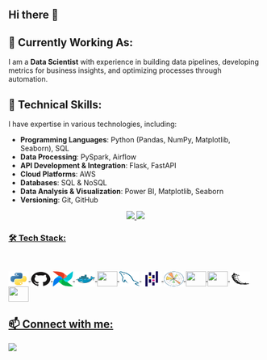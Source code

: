 ## Hi there 👋

## 🔭 Currently Working As:
I am a **Data Scientist** with experience in building data pipelines, developing metrics for business insights, and optimizing processes through automation.

## 🌱 Technical Skills:
I have expertise in various technologies, including:

- **Programming Languages**: Python (Pandas, NumPy, Matplotlib, Seaborn), SQL
- **Data Processing**: PySpark, Airflow
- **API Development & Integration**: Flask, FastAPI
- **Cloud Platforms**: AWS
- **Databases**: SQL & NoSQL
- **Data Analysis & Visualization**: Power BI, Matplotlib, Seaborn
- **Versioning**: Git, GitHub


<div align="center">
  <a href="https://github.com/IgorCanelo">
  <img height="180em" src="https://github-readme-stats.vercel.app/api?username=IgorCanelo&show_icons=true&theme=dracula&include_all_commits=true&count_private=true"/>
  <img height="180em" src="https://github-readme-stats.vercel.app/api/top-langs/?username=IgorCanelo&layout=compact&langs_count=7&theme=dracula"/>
</div>

### 🛠 Tech Stack:
<div style="display: inline_block"><br>
<div style="display: inline_block"><br>
  <img align="center" height="30" width="40" src="https://raw.githubusercontent.com/devicons/devicon/master/icons/python/python-original.svg">
  <img align="center" height="30" width="40" src="https://raw.githubusercontent.com/devicons/devicon/master/icons/github/github-original.svg">
  <img align="center" height="30" width="40" src="https://raw.githubusercontent.com/devicons/devicon/master/icons/apacheairflow/apacheairflow-original.svg">
  <img align="center" height="30" width="40" src="https://raw.githubusercontent.com/devicons/devicon/master/icons/docker/docker-original.svg">
  <img align="center" height="30" width="40" src="https://raw.githubusercontent.com/devicons/devicon/master/icons/apachepyspark/apachepyspark-original.svg">
  <img align="center" height="30" width="40" src="https://raw.githubusercontent.com/devicons/devicon/master/icons/mysql/mysql-original.svg">
  <img align="center" height="30" width="40" src="https://raw.githubusercontent.com/devicons/devicon/master/icons/pandas/pandas-original.svg">
  <img align="center" height="30" width="40" src="https://raw.githubusercontent.com/devicons/devicon/master/icons/matplotlib/matplotlib-original.svg">
  <img align="center" height="30" width="40" src="https://raw.githubusercontent.com/scikit-learn/scikit-learn/main/doc/logos/scikit-learn-logo-small.png">
  <img align="center" height="30" width="40" src="https://upload.wikimedia.org/wikipedia/commons/a/ae/Seaborn_logo.svg">
  <img align="center" height="30" width="40" src="https://raw.githubusercontent.com/devicons/devicon/master/icons/flask/flask-original.svg">
  <img align="center" height="30" width="40" src="https://upload.wikimedia.org/wikipedia/commons/thumb/6/6b/Power_BI_Logo.svg/2048px-Power_BI_Logo.svg.png">
  
</div>
</div>

## 📫 Connect with me:
<div> 
  <a href="https://www.linkedin.com/in/igor-canelo" target="_blank"><img src="https://img.shields.io/badge/-LinkedIn-%230077B5?style=for-the-badge&logo=linkedin&logoColor=white" target="_blank"></a>
</div>

